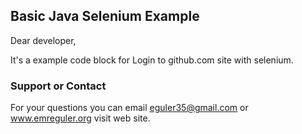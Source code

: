 ## Basic Java Selenium Example 

Dear developer,

It's a example code block for  Login to github.com  site with selenium. 

### Support or Contact
For your questions  you can email eguler35@gmail.com or www.emreguler.org visit web site.
